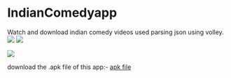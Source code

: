 # IndianComedyapp
Watch and download indian comedy videos 
used parsing json using volley.
<img src="https://github.com/vikashumain/IndianComedyapp/blob/master/Screenshot_2017-02-26-20-35-44.png">
<img src="https://github.com/vikashumain/IndianComedyapp/blob/master/Screenshot_2017-02-26-20-35-55.png">

<img src="https://github.com/vikashumain/IndianComedyapp/blob/master/Screenshot_2017-02-26-20-36-20.png">




download the .apk file of this app:-
<a href="https://github.com/vikashumain/IndianComedyapp/blob/master/app-release.apk">apk file</a>
